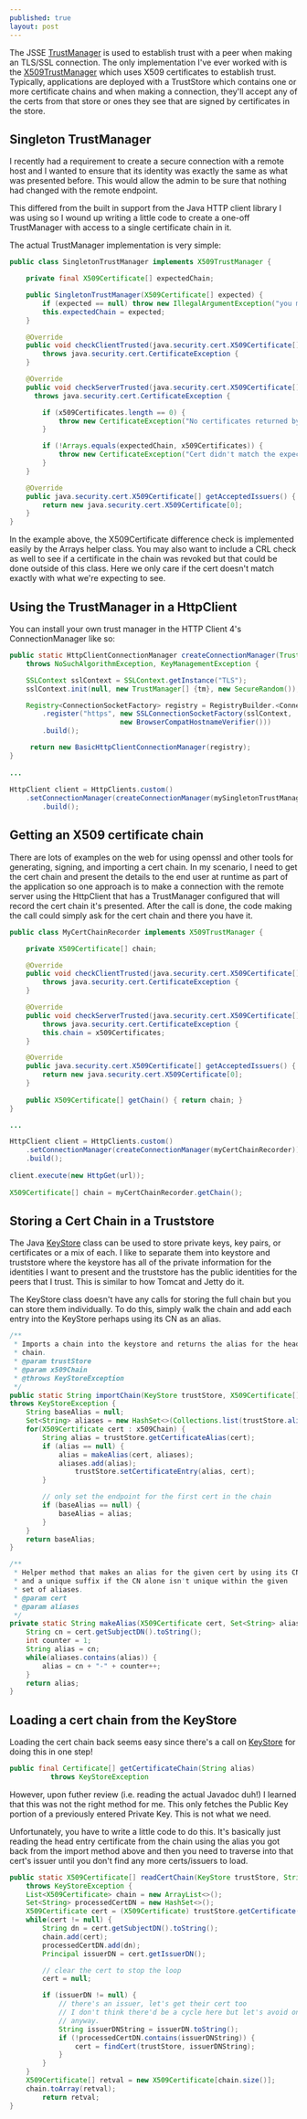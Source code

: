 ```yaml
---
published: true
layout: post
---
```

The JSSE [TrustManager](https://docs.oracle.com/javase/8/docs/api/javax/net/ssl/TrustManager.html) is used to establish trust with a peer when making an TLS/SSL connection. The only implementation I've ever worked with is the [X509TrustManager](https://docs.oracle.com/javase/8/docs/api/javax/net/ssl/X509TrustManager.html) which uses X509 certificates to establish trust. Typically, applications are deployed with a TrustStore which contains one or more certificate chains and when making a connection, they'll accept any of the certs from that store or ones they see that are signed by certificates in the store.

## Singleton TrustManager

I recently had a requirement to create a secure connection with a remote host and I wanted to ensure that its identity was exactly the same as what was presented before. This would allow the admin to be sure that nothing had changed with the remote endpoint.

This differed from the built in support from the Java HTTP client library I was using so I wound up writing a little code to create a one-off TrustManager with access to a single certificate chain in it.

The actual TrustManager implementation is very simple:

```java
public class SingletonTrustManager implements X509TrustManager {

    private final X509Certificate[] expectedChain;

    public SingletonTrustManager(X509Certificate[] expected) {
        if (expected == null) throw new IllegalArgumentException("you must have an expected chain");
        this.expectedChain = expected;
    }

    @Override
    public void checkClientTrusted(java.security.cert.X509Certificate[] x509Certificates, String s)
        throws java.security.cert.CertificateException {
    }

    @Override
    public void checkServerTrusted(java.security.cert.X509Certificate[] x509Certificates, String s)
      throws java.security.cert.CertificateException {

        if (x509Certificates.length == 0) {
            throw new CertificateException("No certificates returned by the remote endpoint");
        }

        if (!Arrays.equals(expectedChain, x509Certificates)) {
            throw new CertificateException("Cert didn't match the expected chain");
        }
    }

    @Override
    public java.security.cert.X509Certificate[] getAcceptedIssuers() {
        return new java.security.cert.X509Certificate[0];
    }
}
```

In the example above, the X509Certificate difference check is implemented easily by the Arrays helper class. You may also want to include a CRL check as well to see if a certificate in the chain was revoked but that could be done outside of this class. Here we only care if the cert doesn't match exactly with what we're expecting to see.

## Using the TrustManager in a HttpClient

You can install your own trust manager in the HTTP Client 4's ConnectionManager like so:

```java
public static HttpClientConnectionManager createConnectionManager(TrustManager tm) 
    throws NoSuchAlgorithmException, KeyManagementException {

    SSLContext sslContext = SSLContext.getInstance("TLS");
    sslContext.init(null, new TrustManager[] {tm}, new SecureRandom());

    Registry<ConnectionSocketFactory> registry = RegistryBuilder.<ConnectionSocketFactory>create()
        .register("https", new SSLConnectionSocketFactory(sslContext,
                           new BrowserCompatHostnameVerifier()))
        .build();

     return new BasicHttpClientConnectionManager(registry);
}
    
...
    
HttpClient client = HttpClients.custom()
    .setConnectionManager(createConnectionManager(mySingletonTrustManager))
        .build();
```


## Getting an X509 certificate chain

There are lots of examples on the web for using openssl and other tools for generating, signing, and importing a cert chain. In my scenario, I need to get the cert chain and present the details to the end user at runtime as part of the application so one approach is to make a connection with the remote server using the HttpClient that has a TrustManager configured that will record the cert chain it's presented. After the call is done, the code making the call could simply ask for the cert chain and there you have it.

```java
public class MyCertChainRecorder implements X509TrustManager {

    private X509Certificate[] chain;

    @Override
    public void checkClientTrusted(java.security.cert.X509Certificate[] x509Certificates, String s)
        throws java.security.cert.CertificateException {
    }

    @Override
    public void checkServerTrusted(java.security.cert.X509Certificate[] x509Certificates, String s)
        throws java.security.cert.CertificateException {
        this.chain = x509Certificates;
    }

    @Override
    public java.security.cert.X509Certificate[] getAcceptedIssuers() {
        return new java.security.cert.X509Certificate[0];
    }
        
    public X509Certificate[] getChain() { return chain; }
}

...

HttpClient client = HttpClients.custom()
    .setConnectionManager(createConnectionManager(myCertChainRecorder))
    .build();
                
client.execute(new HttpGet(url));
    
X509Certificate[] chain = myCertChainRecorder.getChain();
```
    
## Storing a Cert Chain in a Truststore

The Java [KeyStore](https://docs.oracle.com/javase/8/docs/api/java/security/KeyStore.html) class can be used to store private keys, key pairs, or certificates or a mix of each. I like to separate them into keystore and truststore where the keystore has all of the private information for the identities I want to present and the truststore has the public identities for the peers that I trust. This is similar to how Tomcat and Jetty do it.

The KeyStore class doesn't have any calls for storing the full chain but you can store them individually. To do this, simply walk the chain and add each entry into the KeyStore perhaps using its CN as an alias.

```java
/**
 * Imports a chain into the keystore and returns the alias for the head of the
 * chain.
 * @param trustStore
 * @param x509Chain
 * @throws KeyStoreException
 */
public static String importChain(KeyStore trustStore, X509Certificate[] x509Chain) 
throws KeyStoreException {
    String baseAlias = null;
    Set<String> aliases = new HashSet<>(Collections.list(trustStore.aliases()));
    for(X509Certificate cert : x509Chain) {
        String alias = trustStore.getCertificateAlias(cert);
        if (alias == null) {
            alias = makeAlias(cert, aliases);
            aliases.add(alias);
                trustStore.setCertificateEntry(alias, cert);
        }

        // only set the endpoint for the first cert in the chain
        if (baseAlias == null) {
            baseAlias = alias;
        }
    }
    return baseAlias;
}

/**
 * Helper method that makes an alias for the given cert by using its CN
 * and a unique suffix if the CN alone isn't unique within the given
 * set of aliases.
 * @param cert
 * @param aliases
 */
private static String makeAlias(X509Certificate cert, Set<String> aliases) {
    String cn = cert.getSubjectDN().toString();
    int counter = 1;
    String alias = cn;
    while(aliases.contains(alias)) {
        alias = cn + "-" + counter++;
    }
    return alias;
}
```

## Loading a cert chain from the KeyStore

Loading the cert chain back seems easy since there's a call on [KeyStore](https://docs.oracle.com/javase/8/docs/api/java/security/KeyStore.html#getCertificateChain-java.lang.String-) for doing this in one step!

```java
public final Certificate[] getCertificateChain(String alias)
          throws KeyStoreException
```
                                        
However, upon futher review (i.e. reading the actual Javadoc duh!) I learned that this was not the right method for me. This only fetches the Public Key portion of a previously entered Private Key. This is not what we need.

Unfortunately, you have to write a little code to do this. It's basically just reading the head entry certificate from the chain using the alias you got back from the import method above and then you need to traverse into that cert's issuer until you don't find any more certs/issuers to load.

```java
public static X509Certificate[] readCertChain(KeyStore trustStore, String alias) 
    throws KeyStoreException {
    List<X509Certificate> chain = new ArrayList<>();
    Set<String> processedCertDN = new HashSet<>();
    X509Certificate cert = (X509Certificate) trustStore.getCertificate(alias);
    while(cert != null) {
        String dn = cert.getSubjectDN().toString();
        chain.add(cert);
        processedCertDN.add(dn);
        Principal issuerDN = cert.getIssuerDN();

        // clear the cert to stop the loop
        cert = null;

        if (issuerDN != null) {
            // there's an issuer, let's get their cert too
            // I don't think there'd be a cycle here but let's avoid one
            // anyway.
            String issuerDNString = issuerDN.toString();
            if (!processedCertDN.contains(issuerDNString)) {
                cert = findCert(trustStore, issuerDNString);
            }
        }
    }
    X509Certificate[] retval = new X509Certificate[chain.size()];
    chain.toArray(retval);
        return retval;
}
```
